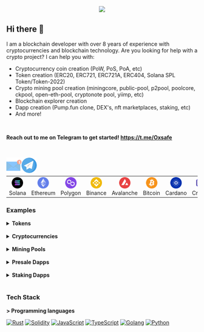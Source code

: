 <p align="center">
  <a href="https://github.com/wombatlabs">
    <img src="https://readme-typing-svg.herokuapp.com?font=Montserrat&weight=800&size=45&pause=1000&color=D4AF37&width=650&height=100&lines=Senior+Blockchain+Dev;8%2B+years+of+experience;Web3+Expert;AI+Expert">
  </a>
</p>

## Hi there 👋

I am a blockchain developer with over 8 years of experience with cryptocurrencies and blockchain technology. Are you looking for help with a crypto project? I can help you with:
* Cryptocurrency coin creation (PoW, PoS, PoA, etc)
* Token creation (ERC20, ERC721, ERC721A, ERC404, Solana SPL Token/Token-2022)
* Crypto mining pool creation (miningcore, public-pool, p2pool, poolcore, ckpool, open-eth-pool, cryptonote pool, yiimp, etc)
* Blockchain explorer creation
* Dapp creation (Pump.fun clone, DEX's, nft marketplaces, staking, etc)
* And more!

<br>

**Reach out to me on Telegram to get started! https://t.me/Oxsafe**

<br>

<p align="left" style="font-family: Brush Script MT;"> 
<a href="mailto:blockchainnorthwest@gmail.com"><img align="left" src="./assets/logo/email.svg" alt="Email" width="40px"/></a>
<a href="https://t.me/Oxsafe"><img align="left" src="./assets/logo/telegram.svg" alt="Telegram" width="40px"/></a>
</p>

<br>

<table>
  <br>
  <tr>
    <td align="center" width="70">
      <a href="#tech">
        <img src="./assets/logo/solana.png" width="30" height="30" alt="Solana" />
      </a>
      <br>Solana
    </td>
    <td align="center" width="70">
      <a href="#tech">
        <img src="./assets/logo/ethereum.png" width="30" height="30" alt="Ethereum" />
      </a>
      <br>Ethereum
    </td>
    <td align="center" width="70">
      <a href="#tech">
        <img src="./assets/logo/polygon.png" width="30" height="30" alt="Polygon" />
      </a>
      <br>Polygon
    </td>
    <td align="center" width="70">
      <a href="#tech">
        <img src="./assets/logo/binance.png" width="30" height="30" alt="Binance" />
      </a>
      <br>Binance
    </td>
    <td align="center" width="70">
      <a href="#tech">
        <img src="./assets/logo/avalanche.png" width="30" height="30" alt="Avalanche" />
      </a>
      <br>Avalanche
    </td>
    <td align="center" width="70">
      <a href="#tech">
        <img src="./assets/logo/bitcoin.png" width="30" height="30" alt="Cardano" />
      </a>
      <br>Bitcoin
    </td>
    <td align="center" width="70">
      <a href="#tech">
        <img src="./assets/logo/cardano.png" width="30" height="30" alt="Cardano" />
      </a>
      <br>Cardano
    </td>
    <td align="center" width="70">
      <a href="#tech">
        <img src="./assets/logo/cronos.png" width="30" height="30" alt="Cronos" />
      </a>
      <br>Cronos
    </td>
    <td align="center" width="70">
      <a href="#tech">
        <img src="./assets/logo/near.png" width="30" height="30" alt="Near" />
      </a>
      <br>Near
    </td>
    <td align="center" width="70">
      <a href="#tech">
        <img src="./assets/logo/cosmos.png" width="30" height="30" alt="Cosmos" />
      </a>
      <br>cosmos
    </td>
    <td align="center" width="70">
      <a href="#tech">
        <img src="./assets/logo/sui.png" width="30" height="30" alt="Sui" />
      </a>
      <br>Sui
    </td>
    <td align="center" width="70">
      <a href="#tech" >
        <img src="./assets/logo/aptos.png" width="30" height="30" alt="Aptos" />
      </a>
      <br>Aptos
    </td>
  </tr>
</table>


### Examples
<details>
<summary><strong>Tokens</strong></summary>

| Name | Description | Link |
|---------------|-----------------------------------------------------------------|-----------------------------------|
| `RocketETH` | Meme coin on BSC that did 1057x returns. | https://rocketh.netlify.app/ |
| `This Is Fine` | BSC Memecoin based on "This is fine" meme | [Bscscan](https://bscscan.com/token/0x075c4d3cefba974b4fd9cd4217e88c87eb707e80) |
| `MegaX` | Deflationary token on Binance Smart Chain | https://megax.netlify.app/ |
| `UltraX` | Deflationary rewards token on Binance Smart Chain | https://ultrax.netlify.app/ |
| `EtherCake` | Dual rewards token on Binance Smart Chain | https://ethercake.netlify.app/ |
| `Busd Kitty` | Rewards token on Binance Smart Chain | https://busdkitty.netlify.app/ |
| `Dogetopia` | Rewards token on Dogechain | https://dogetopiaworld.netlify.app/ |
| `Make It Out` | Presale token for horror video game | https://makeitout.io/ |
| `R&L Coin` | Rewards token on Binance Smart Chain | https://rl-coin.netlify.app/ |
| `Beliswap` | DEX Governance token on Binance Smart Chain | https://beliswap-website.netlify.app/ |
| `Renewable Energy Mining` | Token for the crypto mining sector | https://rem-ico.com/ |
| `Bitcoin Africa` | Binance smart chain BTC rewards token | [Bscscan](https://bscscan.com/token/0x5406a5Acf6d7330bf780b0Dc7fa2F6ef8E2807ed) |
| `Ethereum Africa` | Binance smart chain ETH rewards token | [Bscscan](https://bscscan.com/token/0x05c9b894B5BA7adb6D95803a3dD886884F298F62) |
| `Baby Omnom` | Rewards token on Dogechain | [Dogescan](https://explorer.dogechain.dog/address/0xeeb141Df490d9CC255DbaB4E233af4aCa9744E23) |
| `True Money Finance` | Titano fork on Binance Smart Chain | https://truemoney.finance/ |
| `Carter Token` | Rewards token on Binance Smart Chain | [Bscscan](https://bscscan.com/token/0x2aA2c24d48670e04a10Db3D3744153fB6f346529) |
| `Defacto` | Token on Ethereum | [Etherscan](https://etherscan.io/token/0x0cb5e8d11e1b57feecf846335d99ed8267e60098) |
| `ARCHETYPALX` | Token on Ethereum | [Etherscan](https://etherscan.io/token/0x9d517e0c9b3579c04fa35ef255bfcffe0f0dd414) |
| `Cramble` | Presale token for online crypto Casino | https://cramble-presale.netlify.app/ |
| `For Humanity` | Presale token on BASE blockchain | [Basescan](https://basescan.org/token/0x1F5CEaB0e64B61B656d45D470085Af13dC15E12d) |
| `CBD Global` | Token for a CBD company | https://cbdglobaltoken.com/ |
| `Sabinbux` | Test token on ETH | [Etherscan](https://etherscan.io/token/0x4fA994e965979De4a26866c3198c3A7b99eCF722) |
| `Genolix` | Token for staking dapp on Polygon | https://geno-staking-dapp.netlify.app/ |
| `` |  |  |
</details>

<br/>

<details>
<summary><strong>Cryptocurrencies</strong></summary>

| Name | Description | Link |
|---------------|-----------------------------------------------------------------|-----------------------------------|
| `Waglayla` | Custom algo (Walahash) Kaspa fork memecoin | https://waglayla.com/ |
| `Nexis Network` | Lightning fast, scalable, and EVM capable blockchain | https://nexis.network/ |
| `MeowCoin` | Kawpow-based crypto that brings blockchain to the animal sector | https://www.mewccrypto.com/ |
| `Coinsec` | Kaspa fork | https://coinsec.network/ |
| `CmusicAI` | Crypto project that is looking to revolutionize the music industry | https://cmusic.ai/ |
| `XenixChain` | Community-based crypto looking to be the next Bitcoin | https://xenixchain.com/ |
| `RAIA Network` | Crypto project looking to fuel the future of AI | https://www.raianetwork.xyz/ |
| `Bitcoin Luminary` | Bitcoin based crypto with fast transactions | https://bitcoinluminary.com/ |
| `Satoshi Coin` | A more efficient and faster alternative to Bitcoin | https://satoshicoin.network/ |
| `Universal Unit Coin` | Fast and cheap proof-of-work EVM compatible blockchain | https://universalunitcoin.com/ |
| `AgroCoin` | Blockchain technology for the purchase and sale of agroculture commodities | https://www.agrocoin.store/ |
| `Egoncoin` | Fast and cheap ePoS blockchain that is EVM compatible | https://egoncoin.com/ |
| `Wagyucoin` | Competitor to Dogecoin with a love for steak | https://wagyucoin.io/ |
| `Qwertycoin` | Community-based privacy coin | https://qwertycoin.org/ |
| `` |  |  |
</details>

<br/>

<details>
<summary><strong>Mining Pools</strong></summary>

| Name | Description | Link |
|--------------------|-----------------------------------------------------------------|-----------------------------------|
| `BCH Solo` | BCH solo pool for nerd miners and other mini Bitcoin miners | https://pool.bchsolo.com/ |
| `Eazy Fox` | Mining pool for BCH | https://bch.eazy-fox.io/ |
| `Sedra Pool` | Mining pool for Sedra. (backend) | https://sedrapool.com/ |
| `Bitcoin Luminary` | Mining pool for Bitcoin Luminary. | https://pool.bitcoinluminary.com/ |
| `Hurricane Pool` | Mining pool for Bitcoin and Ethereum Classic | https://hurricanepools.org/ |
| `KaspaMiners` | Mining pool for Kaspa | https://kaspaminers.net/ |
| `HashPool` | Multi-coin pool for BTC, BCH, ETC, and more | https://hashpool.live/ |
| `AsicMinersPool` | Fast and secure multi-coin mining pool based in the US | https://pool.asicminerspool.com/ |
| `Poolbe` | Multi-coin pool for ETC, CLO, OCTA, ETHW, and more  | https://poolbe.eu/ |
| `` |  |  |

</details>

<br/>

<details>
<summary><strong>Presale Dapps</strong></summary>

| Name | Description | Link |
|---------------|-----------------------------------------------------------------|-----------------------------------|
| `Cramble` | Presale on BSC for Cramble Casino | https://cramble-presale.netlify.app/ |
| `CBD Global` | Presale on BSC for CBD Global | https://cbd-global-presale.netlify.app/ |
| `REM ICO` | Presale on BSC for a renewable energy mining project | https://rem-ico.netlify.app/ |
| `Make It Out` | Presale on BSC for a horror game | https://make-it-out.netlify.app/ |
| `Demo` | Basic Presale Demo on BSC testnet | https://deluxe-stardust-2db635.netlify.app/ |
| `Demo 2` | Basic Presale Demo on BSC testnet | https://finy-ico.netlify.app/ |
| `DCPay` | Presale on ETH for DCPay cryptocurrency project | https://dcpay-presale.netlify.app/ |
| `Storme` | Presale on ETH for Storme cryptocurrency project | https://storme-presale.netlify.app/ |
| `Baby Fine` | Presale on BSC for Baby Fine cryptocurrency project | https://babyfine-presale.netlify.app/ |
| `` |  |  |

</details>

<br/>

<details>
<summary><strong>Staking Dapps</strong></summary>

| Name | Description | Link |
|---------------|-----------------------------------------------------------------|-----------------------------------|
| `Storme` | Staking dapp on ETH for Storme cryptocurrency project | https://storme-staking.netlify.app/ |
| `MedCareCoin` | Staking dapp on ETH/BSC for MedCareCoin project | https://medcarecoin-staking-eth.netlify.app/ |
| `Genolix DNA Innovation` | Staking dapp on ETH/BSC for Genolix DNA Innovation | https://geno-staking-dapp.netlify.app/ |
| `HOME` | Staking dapp demo for Solana token | https://solana-staking-demo.netlify.app/ |
| `Save Bitcoin` |Staking dapp for Save Bitcoin  | https://save-bitcoin-staking.netlify.app/ |
| `Dexo Staking` | Staking dapp demo for Dexo | https://staking-demo-token.netlify.app/ |
| `` |  |  |

</details>

<br/>

<h3 align="left" id="tech">Tech Stack</h3>

**> Programming languages**

<p>
    <a href="https://github.com/search?q=user%3Awombatlabs+language%3ARust"><img alt="Rust" src="https://img.shields.io/badge/Rust-ffffff.svg?logo=rust&logoColor=black"></a>
    <a href="https://github.com/search?q=user%3Awombatlabs+language%3ASolidity"><img alt="Solidity" src="https://img.shields.io/badge/Solidity-000000.svg?logo=solidity&logoColor"></a>
    <a href="https://github.com/search?q=user%3Awombatlabs+language%3AJavaScript"><img alt="JavaScript" src="https://img.shields.io/badge/JavaScript-F7DF1E.svg?logo=javascript&logoColor=black"></a>
    <a href="https://github.com/search?q=user%3Awombatlabs+language%3ATypeScript"><img alt="TypeScript" src="https://img.shields.io/badge/TypeScript-007ACC.svg?logo=typescript&logoColor=white"></a>
    <a href="https://github.com/search?q=user%3Awombatlabs+language%3AGo"><img alt="Golang" src="https://img.shields.io/badge/Golang-53caf9.svg?logo=go&logoColor=white"></a>
    <a href="https://github.com/search?q=user%3Awombatlabs+language%3APython"><img alt="Python" src="https://img.shields.io/badge/Python-14354C.svg?logo=python&logoColor=white"></a>
</p>
